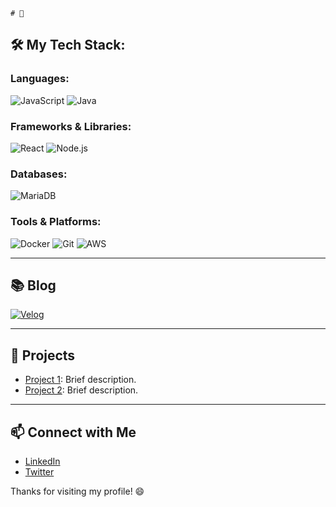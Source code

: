 

    # 👋


## 🛠️ My Tech Stack:
### Languages:
<p>
  <img src="https://img.shields.io/badge/JavaScript-F7DF1E?style=for-the-badge&logo=javascript&logoColor=black" alt="JavaScript" />
  <img src="https://img.shields.io/badge/Java-007396?style=for-the-badge&logo=java&logoColor=white" alt="Java" />
</p>

### Frameworks & Libraries:
<p>
  <img src="https://img.shields.io/badge/React-61DAFB?style=for-the-badge&logo=react&logoColor=black" alt="React" />
  <img src="https://img.shields.io/badge/Node.js-339933?style=for-the-badge&logo=nodedotjs&logoColor=white" alt="Node.js" />
</p>

### Databases:
<p>
  <img src="https://img.shields.io/badge/MariaDB-003545?style=for-the-badge&logo=mariadb&logoColor=white" alt="MariaDB" />
</p>

### Tools & Platforms:
<p>
  <img src="https://img.shields.io/badge/Docker-2496ED?style=for-the-badge&logo=docker&logoColor=white" alt="Docker" />
  <img src="https://img.shields.io/badge/Git-F05032?style=for-the-badge&logo=git&logoColor=white" alt="Git" />
  <img src="https://img.shields.io/badge/AWS-232F3E?style=for-the-badge&logo=amazonaws&logoColor=white" alt="AWS" />
</p>

---

## 📚 Blog
  <a href=https://velog.io/@qortn4925/posts>  <img src="https://img.shields.io/badge/Velog-20C997?style=for-the-badge&logo=amazonaws&logoColor=white" alt="Velog" />  </a>


---

## 🚀 Projects
- [Project 1](https://github.com/yourname/project1): Brief description.
- [Project 2](https://github.com/yourname/project2): Brief description.

---

## 📫 Connect with Me
- [LinkedIn](https://linkedin.com/in/yourname)
- [Twitter](https://twitter.com/yourname)

Thanks for visiting my profile! 😄

